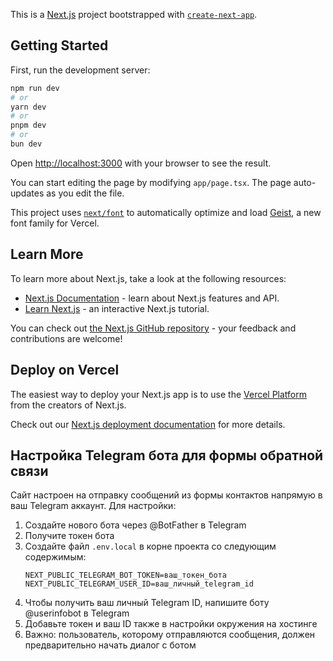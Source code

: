 This is a [Next.js](https://nextjs.org) project bootstrapped with [`create-next-app`](https://nextjs.org/docs/app/api-reference/cli/create-next-app).

## Getting Started

First, run the development server:

```bash
npm run dev
# or
yarn dev
# or
pnpm dev
# or
bun dev
```

Open [http://localhost:3000](http://localhost:3000) with your browser to see the result.

You can start editing the page by modifying `app/page.tsx`. The page auto-updates as you edit the file.

This project uses [`next/font`](https://nextjs.org/docs/app/building-your-application/optimizing/fonts) to automatically optimize and load [Geist](https://vercel.com/font), a new font family for Vercel.

## Learn More

To learn more about Next.js, take a look at the following resources:

- [Next.js Documentation](https://nextjs.org/docs) - learn about Next.js features and API.
- [Learn Next.js](https://nextjs.org/learn) - an interactive Next.js tutorial.

You can check out [the Next.js GitHub repository](https://github.com/vercel/next.js) - your feedback and contributions are welcome!

## Deploy on Vercel

The easiest way to deploy your Next.js app is to use the [Vercel Platform](https://vercel.com/new?utm_medium=default-template&filter=next.js&utm_source=create-next-app&utm_campaign=create-next-app-readme) from the creators of Next.js.

Check out our [Next.js deployment documentation](https://nextjs.org/docs/app/building-your-application/deploying) for more details.

## Настройка Telegram бота для формы обратной связи

Сайт настроен на отправку сообщений из формы контактов напрямую в ваш Telegram аккаунт. Для настройки:

1. Создайте нового бота через @BotFather в Telegram
2. Получите токен бота
3. Создайте файл `.env.local` в корне проекта со следующим содержимым:
   ```
   NEXT_PUBLIC_TELEGRAM_BOT_TOKEN=ваш_токен_бота
   NEXT_PUBLIC_TELEGRAM_USER_ID=ваш_личный_telegram_id
   ```
4. Чтобы получить ваш личный Telegram ID, напишите боту @userinfobot в Telegram
5. Добавьте токен и ваш ID также в настройки окружения на хостинге
6. Важно: пользователь, которому отправляются сообщения, должен предварительно начать диалог с ботом

